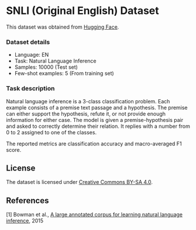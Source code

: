 # SNLI (Original English) Dataset

This dataset was obtained from [Hugging Face](https://huggingface.co/datasets/stanfordnlp/snli).

### Dataset details

- Language: EN
- Task: Natural Language Inference
- Samples: 10000 (Test set)
- Few-shot examples: 5 (From training set)

### Task description

Natural language inference is a 3-class classification problem. Each example consists of a premise text passage and a hypothesis. The premise can either support the hypothesis, refute it, or not provide enough information for either case. The model is given a premise-hypothesis pair and asked to correctly determine their relation. It replies with a number from 0 to 2 assigned to one of the classes.

The reported metrics are classification accuracy and macro-averaged F1 score.

## License

The dataset is licensed under [Creative Commons BY-SA 4.0](https://creativecommons.org/licenses/by-sa/4.0/).

## References

[1] Bowman et al., [A large annotated corpus for learning natural language inference](https://arxiv.org/abs/1508.05326v1), 2015

